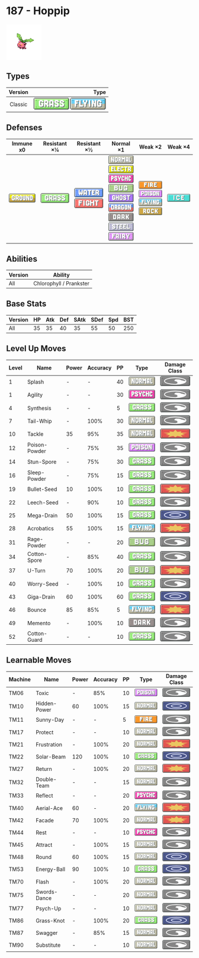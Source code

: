 # 187 - Hoppip

![hoppip](../img/pokemon/187.png)

## Types

| Version | Type                                                                |
| :-----: | ------------------------------------------------------------------: |
| Classic | ![grass](../img/types/grass.png) ![flying](../img/types/flying.png) |

## Defenses

| Immune x0                          | Resistant ×¼                     | Resistant ×½                                                                | Normal ×1                                                                                                                                                                                                                                                                                                                                        | Weak ×2                                                                                                                                         | Weak ×4                      |
| ---------------------------------- | -------------------------------- | --------------------------------------------------------------------------- | ------------------------------------------------------------------------------------------------------------------------------------------------------------------------------------------------------------------------------------------------------------------------------------------------------------------------------------------------ | ----------------------------------------------------------------------------------------------------------------------------------------------- | ---------------------------- |
| ![ground](../img/types/ground.png) | ![grass](../img/types/grass.png) | ![water](../img/types/water.png)<br/>![fighting](../img/types/fighting.png) | ![normal](../img/types/normal.png)<br/>![electric](../img/types/electric.png)<br/>![psychic](../img/types/psychic.png)<br/>![bug](../img/types/bug.png)<br/>![ghost](../img/types/ghost.png)<br/>![dragon](../img/types/dragon.png)<br/>![dark](../img/types/dark.png)<br/>![steel](../img/types/steel.png)<br/>![fairy](../img/types/fairy.png) | ![fire](../img/types/fire.png)<br/>![poison](../img/types/poison.png)<br/>![flying](../img/types/flying.png)<br/>![rock](../img/types/rock.png) | ![ice](../img/types/ice.png) |

## Abilities

| Version | Ability                 |
| ------- | ----------------------- |
| All     | Chlorophyll / Prankster |

## Base Stats

| Version | HP | Atk | Def | SAtk | SDef | Spd | BST |
| ------- | -- | --- | --- | ---- | ---- | --- | --- |
| All     | 35 | 35  | 40  | 35   | 55   | 50  | 250 |

## Level Up Moves

| Level | Name          | Power | Accuracy | PP | Type                                 | Damage Class                           |
| ----- | ------------- | ----- | -------- | -- | ------------------------------------ | -------------------------------------- |
| 1     | Splash        | -     | -        | 40 | ![normal](../img/types/normal.png)   | ![status](../img/types/status.png)     |
| 1     | Agility       | -     | -        | 30 | ![psychic](../img/types/psychic.png) | ![status](../img/types/status.png)     |
| 4     | Synthesis     | -     | -        | 5  | ![grass](../img/types/grass.png)     | ![status](../img/types/status.png)     |
| 7     | Tail-Whip     | -     | 100%     | 30 | ![normal](../img/types/normal.png)   | ![status](../img/types/status.png)     |
| 10    | Tackle        | 35    | 95%      | 35 | ![normal](../img/types/normal.png)   | ![physical](../img/types/physical.png) |
| 12    | Poison-Powder | -     | 75%      | 35 | ![poison](../img/types/poison.png)   | ![status](../img/types/status.png)     |
| 14    | Stun-Spore    | -     | 75%      | 30 | ![grass](../img/types/grass.png)     | ![status](../img/types/status.png)     |
| 16    | Sleep-Powder  | -     | 75%      | 15 | ![grass](../img/types/grass.png)     | ![status](../img/types/status.png)     |
| 19    | Bullet-Seed   | 10    | 100%     | 10 | ![grass](../img/types/grass.png)     | ![physical](../img/types/physical.png) |
| 22    | Leech-Seed    | -     | 90%      | 10 | ![grass](../img/types/grass.png)     | ![status](../img/types/status.png)     |
| 25    | Mega-Drain    | 50    | 100%     | 15 | ![grass](../img/types/grass.png)     | ![special](../img/types/special.png)   |
| 28    | Acrobatics    | 55    | 100%     | 15 | ![flying](../img/types/flying.png)   | ![physical](../img/types/physical.png) |
| 31    | Rage-Powder   | -     | -        | 20 | ![bug](../img/types/bug.png)         | ![status](../img/types/status.png)     |
| 34    | Cotton-Spore  | -     | 85%      | 40 | ![grass](../img/types/grass.png)     | ![status](../img/types/status.png)     |
| 37    | U-Turn        | 70    | 100%     | 20 | ![bug](../img/types/bug.png)         | ![physical](../img/types/physical.png) |
| 40    | Worry-Seed    | -     | 100%     | 10 | ![grass](../img/types/grass.png)     | ![status](../img/types/status.png)     |
| 43    | Giga-Drain    | 60    | 100%     | 60 | ![grass](../img/types/grass.png)     | ![special](../img/types/special.png)   |
| 46    | Bounce        | 85    | 85%      | 5  | ![flying](../img/types/flying.png)   | ![physical](../img/types/physical.png) |
| 49    | Memento       | -     | 100%     | 10 | ![dark](../img/types/dark.png)       | ![status](../img/types/status.png)     |
| 52    | Cotton-Guard  | -     | -        | 10 | ![grass](../img/types/grass.png)     | ![status](../img/types/status.png)     |

## Learnable Moves

| Machine | Name         | Power | Accuracy | PP | Type                                 | Damage Class                           |
| ------- | ------------ | ----- | -------- | -- | ------------------------------------ | -------------------------------------- |
| TM06    | Toxic        | -     | 85%      | 10 | ![poison](../img/types/poison.png)   | ![status](../img/types/status.png)     |
| TM10    | Hidden-Power | 60    | 100%     | 15 | ![normal](../img/types/normal.png)   | ![special](../img/types/special.png)   |
| TM11    | Sunny-Day    | -     | -        | 5  | ![fire](../img/types/fire.png)       | ![status](../img/types/status.png)     |
| TM17    | Protect      | -     | -        | 10 | ![normal](../img/types/normal.png)   | ![status](../img/types/status.png)     |
| TM21    | Frustration  | -     | 100%     | 20 | ![normal](../img/types/normal.png)   | ![physical](../img/types/physical.png) |
| TM22    | Solar-Beam   | 120   | 100%     | 10 | ![grass](../img/types/grass.png)     | ![special](../img/types/special.png)   |
| TM27    | Return       | -     | 100%     | 20 | ![normal](../img/types/normal.png)   | ![physical](../img/types/physical.png) |
| TM32    | Double-Team  | -     | -        | 15 | ![normal](../img/types/normal.png)   | ![status](../img/types/status.png)     |
| TM33    | Reflect      | -     | -        | 20 | ![psychic](../img/types/psychic.png) | ![status](../img/types/status.png)     |
| TM40    | Aerial-Ace   | 60    | -        | 20 | ![flying](../img/types/flying.png)   | ![physical](../img/types/physical.png) |
| TM42    | Facade       | 70    | 100%     | 20 | ![normal](../img/types/normal.png)   | ![physical](../img/types/physical.png) |
| TM44    | Rest         | -     | -        | 10 | ![psychic](../img/types/psychic.png) | ![status](../img/types/status.png)     |
| TM45    | Attract      | -     | 100%     | 15 | ![normal](../img/types/normal.png)   | ![status](../img/types/status.png)     |
| TM48    | Round        | 60    | 100%     | 15 | ![normal](../img/types/normal.png)   | ![special](../img/types/special.png)   |
| TM53    | Energy-Ball  | 90    | 100%     | 10 | ![grass](../img/types/grass.png)     | ![special](../img/types/special.png)   |
| TM70    | Flash        | -     | 100%     | 20 | ![normal](../img/types/normal.png)   | ![status](../img/types/status.png)     |
| TM75    | Swords-Dance | -     | -        | 20 | ![normal](../img/types/normal.png)   | ![status](../img/types/status.png)     |
| TM77    | Psych-Up     | -     | -        | 10 | ![normal](../img/types/normal.png)   | ![status](../img/types/status.png)     |
| TM86    | Grass-Knot   | -     | 100%     | 20 | ![grass](../img/types/grass.png)     | ![special](../img/types/special.png)   |
| TM87    | Swagger      | -     | 85%      | 15 | ![normal](../img/types/normal.png)   | ![status](../img/types/status.png)     |
| TM90    | Substitute   | -     | -        | 10 | ![normal](../img/types/normal.png)   | ![status](../img/types/status.png)     |